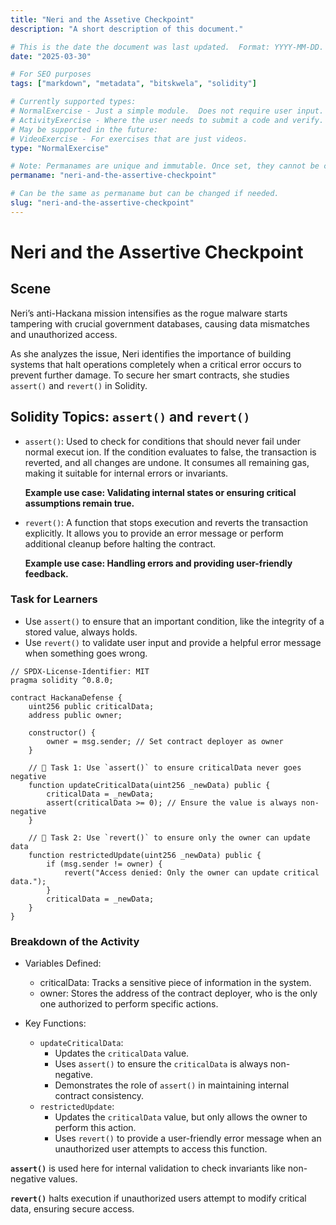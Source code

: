 ```yaml
---
title: "Neri and the Assetive Checkpoint"
description: "A short description of this document."

# This is the date the document was last updated.  Format: YYYY-MM-DD.
date: "2025-03-30"

# For SEO purposes
tags: ["markdown", "metadata", "bitskwela", "solidity"]

# Currently supported types:
# NormalExercise - Just a simple module.  Does not require user input.
# ActivityExercise - Where the user needs to submit a code and verify.  As of now, no backend verification.
# May be supported in the future:
# VideoExercise - For exercises that are just videos.
type: "NormalExercise"

# Note: Permanames are unique and immutable. Once set, they cannot be changed.  You may change the filename but not this.
permaname: "neri-and-the-assertive-checkpoint"

# Can be the same as permaname but can be changed if needed.
slug: "neri-and-the-assertive-checkpoint"
---
```


# Neri and the Assertive Checkpoint

## Scene

Neri’s anti-Hackana mission intensifies as the rogue malware starts tampering with crucial government databases, causing data mismatches and unauthorized access.

As she analyzes the issue, Neri identifies the importance of building systems that halt operations completely when a critical error occurs to prevent further damage. To secure her smart contracts, she studies `assert()` and `revert()` in Solidity.

## Solidity Topics: `assert()` and `revert()`

- `assert()`: Used to check for conditions that should never fail under normal execut ion. If the condition evaluates to false, the transaction is reverted, and all changes are undone. It consumes all remaining gas, making it suitable for internal errors or invariants.

  **Example use case: Validating internal states or ensuring critical assumptions remain true.**

- `revert()`: A function that stops execution and reverts the transaction explicitly. It allows you to provide an error message or perform additional cleanup before halting the contract.

  **Example use case: Handling errors and providing user-friendly feedback.**

### Task for Learners

- Use `assert()` to ensure that an important condition, like the integrity of a stored value, always holds.
- Use `revert()` to validate user input and provide a helpful error message when something goes wrong.

```solidity
// SPDX-License-Identifier: MIT
pragma solidity ^0.8.0;

contract HackanaDefense {
    uint256 public criticalData;
    address public owner;

    constructor() {
        owner = msg.sender; // Set contract deployer as owner
    }

    // 🚩 Task 1: Use `assert()` to ensure criticalData never goes negative
    function updateCriticalData(uint256 _newData) public {
        criticalData = _newData;
        assert(criticalData >= 0); // Ensure the value is always non-negative
    }

    // 🚩 Task 2: Use `revert()` to ensure only the owner can update data
    function restrictedUpdate(uint256 _newData) public {
        if (msg.sender != owner) {
            revert("Access denied: Only the owner can update critical data.");
        }
        criticalData = _newData;
    }
}
```

### Breakdown of the Activity

- Variables Defined:

  - criticalData: Tracks a sensitive piece of information in the system.
  - owner: Stores the address of the contract deployer, who is the only one authorized to perform specific actions.

- Key Functions:
  - `updateCriticalData`:
    - Updates the `criticalData` value.
    - Uses a`ssert()` to ensure the `criticalData` is always non-negative.
    - Demonstrates the role of `assert()` in maintaining internal contract consistency.
  - `restrictedUpdate`:
    - Updates the `criticalData` value, but only allows the owner to perform this action.
    - Uses `revert()` to provide a user-friendly error message when an unauthorized user attempts to access this function.

**`assert()`** is used here for internal validation to check invariants like non-negative values.

**`revert()`** halts execution if unauthorized users attempt to modify critical data, ensuring secure access.
